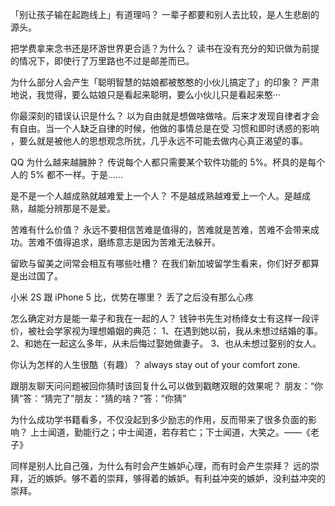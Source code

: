 
「别让孩子输在起跑线上」有道理吗？
一辈子都要和别人去比较，是人生悲剧的源头。


把学费拿来念书还是环游世界更合适？为什么？
读书在没有充分的知识做为前提的情况下，即使行了万里路也不过是邮差而已。

为什么部分人会产生「聪明智慧的姑娘都被憨憨的小伙儿搞定了」的印象？
严肃地说，我觉得，要么姑娘只是看起来聪明，要么小伙儿只是看起来憨···


你最深刻的错误认识是什么？
以为自由就是想做啥做啥。后来才发现自律者才会有自由。当一个人缺乏自律的时候，他做的事情总是在受 习惯和即时诱惑的影响 ，要么就是被他人的思想观念所扰，几乎永远不可能去做内心真正渴望的事。



QQ 为什么越来越臃肿？
传说每个人都只需要某个软件功能的 5%。杯具的是每个人的 5% 都不一样。于是……

是不是一个人越成熟就越难爱上一个人？
不是越成熟越难爱上一个人。是越成熟，越能分辨那是不是爱。


苦难有什么价值？
永远不要相信苦难是值得的，苦难就是苦难，苦难不会带来成功。苦难不值得追求，磨练意志是因为苦难无法躲开。
 
留欧与留美之间常会相互有哪些吐槽？
在我们新加坡留学生看来，你们好歹都算是出过国了。

小米 2S 跟 iPhone 5 比，优势在哪里？
丢了之后没有那么心疼


怎么确定对方是能一辈子和我在一起的人？
钱钟书先生对杨绛女士有这样一段评价，被社会学家视为理想婚姻的典范： 1、在遇到她以前，我从未想过结婚的事。 2、和她在一起这么多年，从未后悔过娶她做妻子。 3、也从未想过娶别的女人。

你认为怎样的人生很酷（有趣）？
always stay out of your comfort zone.


跟朋友聊天问问题被回你猜时该回复什么可以做到戳瞎双眼的效果呢？
朋友：“你猜”答：“猜完了”朋友：“猜的啥？”答：”你猜”


为什么成功学书籍看多，不仅没起到多少励志的作用，反而带来了很多负面的影响？
上士闻道，勤能行之；中士闻道，若存若亡；下士闻道，大笑之。——《老子》


同样是别人比自己强，为什么有时会产生嫉妒心理，而有时会产生崇拜？
远的崇拜，近的嫉妒。够不着的崇拜，够得着的嫉妒。有利益冲突的嫉妒，没利益冲突的崇拜。

